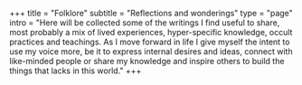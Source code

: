 +++
title = "Folklore"
subtitle = "Reflections and wonderings"
type = "page"
intro = "Here will be collected some of the writings I find useful to share, most probably a mix of lived experiences, hyper-specific knowledge, occult practices and teachings. As I move forward in life I give myself the intent to use my voice more, be it to express internal desires and ideas, connect with like-minded people or share my knowledge and inspire others to build the things that lacks in this world."
+++
